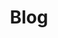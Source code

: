 ---
layout: blog
title: Blog
description: 개발 넋두리 💨
keywords: blog
nav-class: blog
permalink: /blog/
---